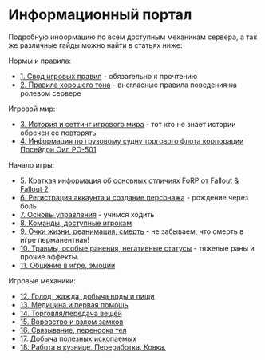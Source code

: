 # Информационный портал

Подробную информацию по всем доступным механикам сервера, а так же различные гайды можно найти в статьях ниже:

Нормы и правила:
- [1. Свод игровых правил](/info/rules/) - обязательно к прочтению
- [2. Правила хорошего тона](/info/rp/) - внегласные правила поведения на ролевом сервере

Игровой мир:
- [3. История и сеттинг игрового мира](/info/lore/) - тот кто не знает истории обречен ее повторять
- [4. Информация по грузовому судну торгового флота корпорации Посейдон Оил PO-501](/info/poseidon/)

Начало игры:
- [5. Краткая информация об основных отличиях FoRP от Fallout & Fallout 2](/info/intro1)
- [6. Регистрация аккаунта и создание персонажа](/info/start/) - рождение через боль
- [7. Основы управления](/info/basics) - учимся ходить
- [8. Команды, доступные игрокам](/info/keys)
- [9. Очки жизни, реанимация, cмерть](/info/hp) - не забываем, что смерть в игре перманентная!
- [10. Травмы, особые ранения, негативные статусы](/info/status) - тяжелые раны и прочие эффекты.
- [11. Общение в игре, эмоции](/info/chat)

Игровые механики:
- [12. Голод, жажда, добыча воды и пищи](/info/hunger/)
- [13. Медицина и первая помощь](/info/medicine/)
- [14. Торговля/передача вещей](/info/trading)
- [15. Воровство и взлом замков](/info/thief)
- [16. Связывание, переноска тел](/info/bondage)
- [17. Добыча полезных ископаемых](/info/mining)
- [18. Работа в кузнице. Переработка. Ковка.](/info/smelting)


